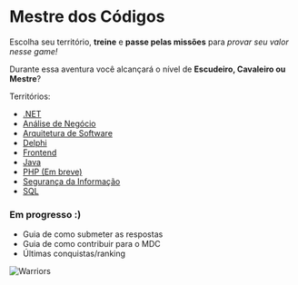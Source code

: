 # Mestre dos Códigos

Escolha seu território, **treine** e **passe pelas missões** para *provar seu valor nesse game!*

Durante essa aventura você alcançará o nível de **Escudeiro, Cavaleiro ou Mestre**?

Territórios:

* [.NET](dotnet.md)
* [Análise de Negócio](analise-negocio.md)
* [Arquitetura de Software](arquitetura.md)
* [Delphi](delphi.md)
* [Frontend](frontend.md)
* [Java](java.md)
* [PHP (Em breve)]()
* [Segurança da Informação](seguranca-informacao.md)
* [SQL](sql.md)

### Em progresso :)

* Guia de como submeter as respostas
* Guia de como contribuir para o MDC
* Últimas conquistas/ranking

![Warriors](https://github.com/db1global/mestre-dos-codigos/blob/master/docs/img/home-warriors.jpg?raw=true)
